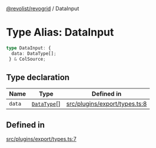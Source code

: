 [@revolist/revogrid](README.md) / DataInput

# Type Alias: DataInput

```ts
type DataInput: {
  data: DataType[];
 } & ColSource;
```

## Type declaration

| Name | Type | Defined in |
| ------ | ------ | ------ |
| `data` | [`DataType`](TypeAlias.DataType.md)[] | [src/plugins/export/types.ts:8](https://github.com/revolist/revogrid/blob/7c04a51ec5214ac7292502c14a49e3fb70d452cb/src/plugins/export/types.ts#L8) |

## Defined in

[src/plugins/export/types.ts:7](https://github.com/revolist/revogrid/blob/7c04a51ec5214ac7292502c14a49e3fb70d452cb/src/plugins/export/types.ts#L7)
